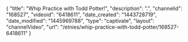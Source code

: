 {
    "title": "Whip Practice with Todd Potter!",
    "description": ".",
    "channelid": "168527",
    "videoid": "6418611",
    "date_created": "1443728719",
    "date_modified": "1445969788",
    "type": "captivate",
    "layout": "channelVideo",
    "url": "\/etnies\/whip-practice-with-todd-potter\/168527-6418611"
}